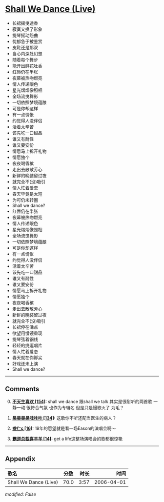 # [Shall We Dance (Live)](https://music.163.com/song?id=65833)

* 长裙摇曳透香
* 寂寞又换了形象
* 提琴摇动怨曲
* 忧郁急于被鉴赏
* 皮鞋还是那双
* 当心内深处幻想
* 随着每个舞步
* 能开出鲜花吐香
* 红唇仍在半张
* 夜幕被热吻燃亮
* 情人传递眼色
* 星光熠熠像照相
* 全场流曳舞影
* 一切依照梦境蕴酿
* 可是你却这样
* 有一点惆怅
* 约觉得人没伴侣
* 活着太辛苦
* 该先吃一口甜品
* 谁又有耐性
* 谁又要安份
* 情愿马上拆开礼物
* 情愿独个
* 夜夜喝香槟
* 走出去散散芳心
* 新鲜的晚装留过夜
* 就完全不(没)吸引
* 情人忙着爱恋
* 春天毕竟是太短
* 为可仍未转圈
* Shall we dance?
* 红唇仍在半张
* 夜幕被热吻燃亮
* 情人传递眼色
* 星光熠熠像照相
* 全场流曳舞影
* 一切依照梦境蕴酿
* 可是你却这样
* 有一点惆怅
* 约觉得人没伴侣
* 活着太辛苦
* 该先吃一口甜品
* 谁又有耐性
* 谁又要安份
* 情愿马上拆开礼物
* 情愿独个
* 夜夜喝香槟
* 走出去散散芳心
* 新鲜的晚装留过夜
* 就完全不(没)吸引
* 长裙停在沸点
* 欲望用慢镜重现
* 提琴弦着钢线
* 轻轻的挑逗唱片
* 情人忙着爱恋
* 春天就在你脚尖
* 好戏还未上演
* Shall we dance?


---

## Comments
0. **[不天生喜欢 \[154\]](https://music.163.com/#/user/home?id=137614023):** shall we dance 跟shall we talk 其实是很耐听的两首歌 一静一动 很符合气氛 也作为专辑名 但是只是慢歌火了 为毛？

1. **[昊昊昊昊哇咔咔 \[134\]](https://music.163.com/#/user/home?id=270891643):** 这歌你不听还配当医生的病人？

2. **[叁仁c \[16\]](https://music.163.com/#/user/home?id=350678887):** 19年的愿望就是看一场Eason的演唱会啊～

3. **[霸道总裁喜羊羊 \[14\]](https://music.163.com/#/user/home?id=1415233679):** get a life这整场演唱会的歌都很惊艳



---

## Appendix

|歌名|分数|时长|时间|
|:---|:---:|---:|---:|
|Shall We Dance (Live)|70.0|3:57|2006-04-01

*modified: False*